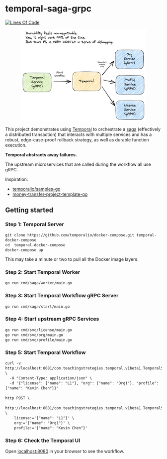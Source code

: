 # temporal-saga-grpc

[![Lines Of Code](https://tokei.rs/b1/github/kevinmichaelchen/temporal-saga-grpc?category=code)](https://github.com/kevinmichaelchen/temporal-saga-grpc)

<p align="center">
<img width="400" src="./docs/design.png" />
</p>

This project demonstrates using <a target="_blank" href="https://temporal.io/">Temporal</a>
to orchestrate a <a target="_blank" href="https://microservices.io/patterns/data/saga.html">saga</a>
(effectively a distributed transaction) that interacts with multiple services
and has a robust, edge-case-proof rollback strategy, as well as durable function
execution.

**Temporal abstracts away failures.**

The upstream microservices that are called during the workflow all use gRPC.

Inspiration:
* <a target="_blank" href="https://github.com/temporalio/samples-go/blob/main/saga/workflow.go">temporalio/samples-go</a>
* <a target="_blank" href="https://github.com/temporalio/money-transfer-project-template-go/blob/main/workflow.go">money-transfer-project-template-go</a>

## Getting started

### Step 1: Temporal Server
```shell
git clone https://github.com/temporalio/docker-compose.git temporal-docker-compose
cd  temporal-docker-compose
docker-compose up
```
This may take a minute or two to pull all the Docker image layers.

### Step 2: Start Temporal Worker
```shell
go run cmd/saga/worker/main.go
```

### Step 3: Start Temporal Workflow gRPC Server
```shell
go run cmd/saga/start/main.go
```

### Step 4: Start upstream gRPC Services
```shell
go run cmd/svc/license/main.go
go run cmd/svc/org/main.go
go run cmd/svc/profile/main.go
```

### Step 5: Start Temporal Workflow
```shell
curl -v http://localhost:8081/com.teachingstrategies.temporal.v1beta1.TemporalService/CreateLicense \
  -H "Content-Type: application/json" \
  -d '{"license": {"name": "L1"}, "org": {"name": "Org1"}, "profile": {"name": "Kevin Chen"}}'

http POST \
  http://localhost:8081/com.teachingstrategies.temporal.v1beta1.TemporalService/CreateLicense \
    license:='{"name": "L1"}' \
    org:='{"name": "Org1"}' \
    profile:='{"name": "Kevin Chen"}'
```

### Step 6: Check the Temporal UI
Open [localhost:8080](http://localhost:8080) in your browser to see the
workflow.
